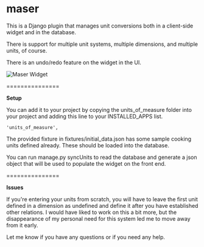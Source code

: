 maser
=====

This is a Django plugin that manages unit conversions both in a client-side widget and in the database.

There is support for multiple unit systems, multiple dimensions, and multiple units, of course.

There is an undo/redo feature on the widget in the UI.

![Maser Widget](/justinbangerter/maser/blob/master/maser-widget.png?raw=true)

===============

**Setup**

You can add it to your project by copying the units_of_measure folder into your project and adding this line to your INSTALLED_APPS list.

    'units_of_measure',
    
The provided fixture in fixtures/initial_data.json has some sample cooking units defined already.  These should be loaded into the database.

You can run manage.py syncUnits to read the database and generate a json object that will be used to populate the widget on the front end.

===============

**Issues**

If you're entering your units from scratch, you will have to leave the first unit defined in a dimension as undefined and define it after you have established other relations.  I would have liked to work on this a bit more, but the disappearance of my personal need for this system led me to move away from it early.

Let me know if you have any questions or if you need any help.